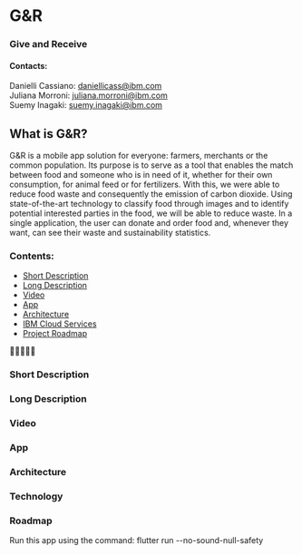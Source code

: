 # G&R

### Give and Receive 

#### Contacts:</br>
Danielli Cassiano: <daniellicass@ibm.com> </br>
Juliana Morroni: <juliana.morroni@ibm.com> </br>
Suemy Inagaki: <suemy.inagaki@ibm.com>


## What is G&R?
G&R is a mobile app solution for everyone: farmers, merchants or the common population. Its purpose is to serve as a tool that enables the match between food and someone who is in need of it, whether for their own consumption, for animal feed or for fertilizers. With this, we were able to reduce food waste and consequently the emission of carbon dioxide. Using state-of-the-art technology to classify food through images and to identify potential interested parties in the food, we will be able to reduce waste. In a single application, the user can donate and order food and, whenever they want, can see their waste and sustainability statistics.

### Contents:

- [Short Description](#short%20description)
- [Long Description](#long%20description)
- [Video](#video)
- [App](#app)
- [Architecture](#architecture)
- [IBM Cloud Services](#technology)
- [Project Roadmap](#roadmap)
















🍎🤝👨‍🌾🌱
### Short Description

### Long Description


### Video
### App

### Architecture

### Technology

### Roadmap 


Run this app using the command: flutter run --no-sound-null-safety





